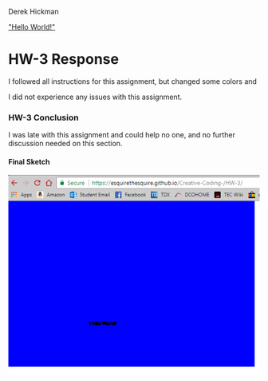 Derek Hickman

["Hello World!"](https://esquirethesquire.github.io/Creative-Coding-/HW-3/)

# HW-3 Response

I followed all instructions for this assignment, but changed some colors and

I did not experience any issues with this assignment.

### HW-3 Conclusion

I was late with this assignment and could help no one, and no further discussion needed on this section.

#### Final Sketch


![This is my final hw-3 sketch](Image.png)

